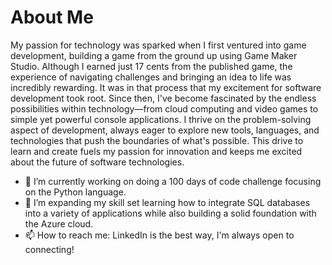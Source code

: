 # About Me
My passion for technology was sparked when I first ventured into game development, building a game from the ground up using Game Maker Studio. Although I earned just 17 cents from the published game, the experience of navigating challenges and bringing an idea to life was incredibly rewarding. It was in that process that my excitement for software development took root. Since then, I've become fascinated by the endless possibilities within technology—from cloud computing and video games to simple yet powerful console applications. I thrive on the problem-solving aspect of development, always eager to explore new tools, languages, and technologies that push the boundaries of what's possible. This drive to learn and create fuels my passion for innovation and keeps me excited about the future of software technologies.

- 🔭 I’m currently working on doing a 100 days of code challenge focusing on the Python language.
- 🌱 I’m expanding my skill set learning how to integrate SQL databases into a variety of applications while also building a solid foundation with the Azure cloud.
- 📫 How to reach me: LinkedIn is the best way, I'm always open to connecting!


<!--
- 💬 Ask me about ...
- 👯 I’m looking to collaborate on ...
- 🤔 I’m looking for help with ...
- ⚡ Fun fact: I'm probably at the gym
-->
